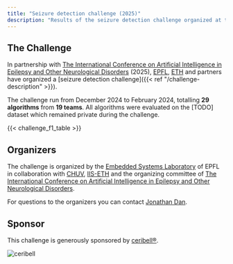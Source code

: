 ```yaml
---
title: "Seizure detection challenge (2025)"
description: "Results of the seizure detection challenge organized at the AI in Epilepsy and Neurological disorders in March 2025."
---
```


## The Challenge

In partnership with [The International Conference on Artificial Intelligence in Epilepsy and Other Neurological Disorders](https://www.aiepilepsy-neuro.com/) (2025), [EPFL](https://www.epfl.ch/labs/esl/), [ETH](https://iis.ee.ethz.ch/) and partners have organized a [seizure detection challenge]({{< ref "/challenge-description" >}}).

The challenge run from December 2024 to February 2024, totalling **29 algorithms** from **19 teams**. All algorithms were evaluated on the [TODO] dataset which remained private during the challenge. 

{{< challenge_f1_table >}}

## Organizers

The challenge is organized by the [Embedded Systems Laboratory](https://www.epfl.ch/labs/esl/) of EPFL in collaboration with [CHUV](https://www.chuv.ch/fr/neurologie/nlg-home), [IIS-ETH](https://iis.ee.ethz.ch/) and the organizing committee of [The International Conference on Artificial Intelligence in Epilepsy and Other Neurological Disorders](https://www.aiepilepsy-neuro.com/).

For questions to the organizers you can contact [Jonathan Dan](https://people.epfl.ch/jonathan.dan/?lang=en).

## Sponsor

This challenge is generously sponsored by [ceribell®](https://ceribell.com/).

![ceribell](https://ceribell.com/wp-content/uploads/2024/09/Ceribell-clarity-when-its-critical-grey.png)
